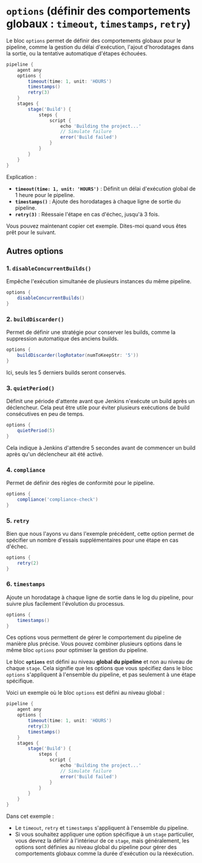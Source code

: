 #  **`options` (définir des comportements globaux : `timeout`, `timestamps`, `retry`)**

Le bloc `options` permet de définir des comportements globaux pour le pipeline, comme la gestion du délai d'exécution, l'ajout d'horodatages dans la sortie, ou la tentative automatique d'étapes échouées.

```groovy
pipeline {
    agent any
    options {
        timeout(time: 1, unit: 'HOURS')
        timestamps()
        retry(3)
    }
    stages {
        stage('Build') {
            steps {
                script {
                    echo 'Building the project...'
                    // Simulate failure
                    error('Build failed')
                }
            }
        }
    }
}
```

Explication :
- **`timeout(time: 1, unit: 'HOURS')`** : Définit un délai d'exécution global de 1 heure pour le pipeline.
- **`timestamps()`** : Ajoute des horodatages à chaque ligne de sortie du pipeline.
- **`retry(3)`** : Réessaie l'étape en cas d'échec, jusqu'à 3 fois.

Vous pouvez maintenant copier cet exemple. Dites-moi quand vous êtes prêt pour le suivant.

## Autres options

### 1. **`disableConcurrentBuilds()`**
   Empêche l'exécution simultanée de plusieurs instances du même pipeline.

   ```groovy
   options {
       disableConcurrentBuilds()
   }
   ```

### 2. **`buildDiscarder()`**
   Permet de définir une stratégie pour conserver les builds, comme la suppression automatique des anciens builds.

   ```groovy
   options {
       buildDiscarder(logRotator(numToKeepStr: '5'))
   }
   ```

   Ici, seuls les 5 derniers builds seront conservés.

### 3. **`quietPeriod()`**
   Définit une période d'attente avant que Jenkins n'exécute un build après un déclencheur. Cela peut être utile pour éviter plusieurs exécutions de build consécutives en peu de temps.

   ```groovy
   options {
       quietPeriod(5)
   }
   ```

   Cela indique à Jenkins d'attendre 5 secondes avant de commencer un build après qu'un déclencheur ait été activé.

### 4. **`compliance`**
   Permet de définir des règles de conformité pour le pipeline.

   ```groovy
   options {
       compliance('compliance-check')
   }
   ```

### 5. **`retry`**
   Bien que nous l'ayons vu dans l'exemple précédent, cette option permet de spécifier un nombre d'essais supplémentaires pour une étape en cas d'échec.

   ```groovy
   options {
       retry(2)
   }
   ```

### 6. **`timestamps`**
   Ajoute un horodatage à chaque ligne de sortie dans le log du pipeline, pour suivre plus facilement l'évolution du processus.

   ```groovy
   options {
       timestamps()
   }
   ```

Ces options vous permettent de gérer le comportement du pipeline de manière plus précise. Vous pouvez combiner plusieurs options dans le même bloc `options` pour optimiser la gestion du pipeline.

Le bloc **`options`** est défini au niveau **global du pipeline** et non au niveau de chaque `stage`. Cela signifie que les options que vous spécifiez dans le bloc `options` s'appliquent à l'ensemble du pipeline, et pas seulement à une étape spécifique.

Voici un exemple où le bloc `options` est défini au niveau global :

```groovy
pipeline {
    agent any
    options {
        timeout(time: 1, unit: 'HOURS')
        retry(3)
        timestamps()
    }
    stages {
        stage('Build') {
            steps {
                script {
                    echo 'Building the project...'
                    // Simulate failure
                    error('Build failed')
                }
            }
        }
    }
}
```

Dans cet exemple :
- Le `timeout`, `retry` et `timestamps` s'appliquent à l'ensemble du pipeline.
- Si vous souhaitez appliquer une option spécifique à un `stage` particulier, vous devrez la définir à l'intérieur de ce `stage`, mais généralement, les options sont définies au niveau global du pipeline pour gérer des comportements globaux comme la durée d'exécution ou la réexécution.
